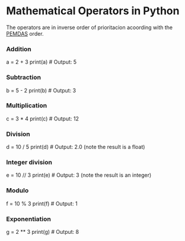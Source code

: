 # Mathematical Operators in Python
The operators are in inverse order of prioritacion acoording with the [PEMDAS](https://www.mathsisfun.com/operation-order-pemdas.html) order.
### Addition
a = 2 + 3
print(a)  # Output: 5

### Subtraction
b = 5 - 2
print(b)  # Output: 3

### Multiplication
c = 3 * 4
print(c)  # Output: 12

### Division
d = 10 / 5
print(d)  # Output: 2.0 (note the result is a float)

### Integer division
e = 10 // 3
print(e)  # Output: 3 (note the result is an integer)

### Modulo
f = 10 % 3
print(f)  # Output: 1

### Exponentiation
g = 2 ** 3
print(g)  # Output: 8